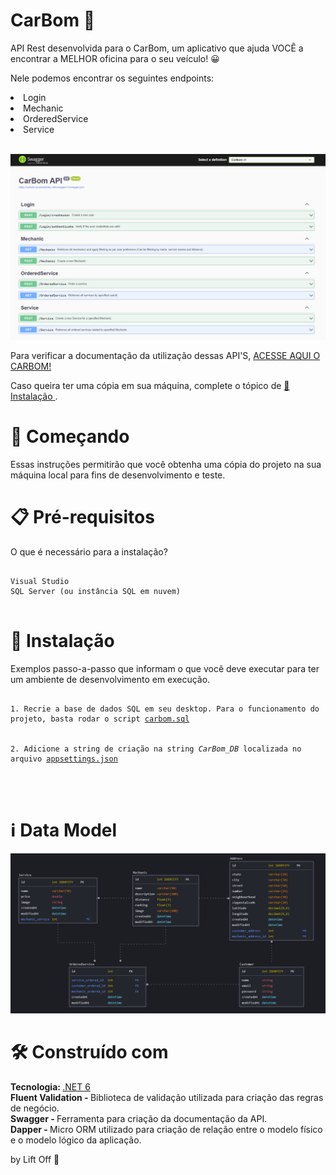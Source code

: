 <h1> CarBom 🚗 </h1>
API Rest desenvolvida para o CarBom, um aplicativo que ajuda VOCÊ a encontrar a MELHOR oficina para o seu veículo! 😀

Nele podemos encontrar os seguintes endpoints:

<li>Login</li>
<li>Mechanic</li>
<li>OrderedService</li>
<li>Service</li>

</br>


<img src="carbom_endpoints.png"></img>

Para verificar a documentação da utilização dessas API'S, <a href="https://carbom.azurewebsites.net/swagger"> ACESSE AQUI O CARBOM! </a>      

Caso queira ter uma cópia em sua máquina, complete o tópico de <a href="#instalacao"> 🔧 Instalação </a>.

<h1> 🚀 Começando </h1>
Essas instruções permitirão que você obtenha uma cópia do projeto na sua máquina local para fins de desenvolvimento e teste.

<h1> 📋 Pré-requisitos </h1>
O que é necessário para a instalação?
</br>
<pre> <code> 
Visual Studio
SQL Server (ou instância SQL em nuvem)
</code> </pre>

<h1 id="instalacao"> 🔧 Instalação </h1>
Exemplos passo-a-passo que informam o que você deve executar para ter um ambiente de desenvolvimento em execução.

<pre> <code>  
1. Recrie a base de dados SQL em seu desktop. Para o funcionamento do projeto, basta rodar o script <a href="https://github.com/rianers/carbom/blob/main/CarBom/carbom.sql">carbom.sql</a>
</br>
2. Adicione a string de criação na string <i>CarBom_DB</i> localizada no arquivo <a href="https://github.com/rianers/carbom/blob/main/CarBom/appsettings.json">appsettings.json</a>
</br>
</code> </pre> 

<h1> ℹ️ Data Model </h1>

<img src="carbom_data_model.png"></img>

<h1> 🛠️ Construído com </h1>

<b> Tecnologia: </b> <a href="https://learn.microsoft.com/pt-br/dotnet/core/whats-new/dotnet-6"> .NET 6 </a>
</br>
<b> Fluent Validation - </b> Biblioteca de validação utilizada para criação das regras de negócio.
</br>
<b> Swagger - </b> Ferramenta para criação da documentação da API.
</br>
<b> Dapper - </b> Micro ORM utilizado para criação de relação entre o modelo físico e o modelo lógico da aplicação.
</br>


 by Lift Off 🚀
